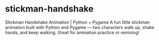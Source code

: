 # stickman-handshake
Stickman Handshake Animation | Python + Pygame A fun little stickman animation built with Python and Pygame — two characters walk up, shake hands, and keep walking. Great for animation practice or remixing!
